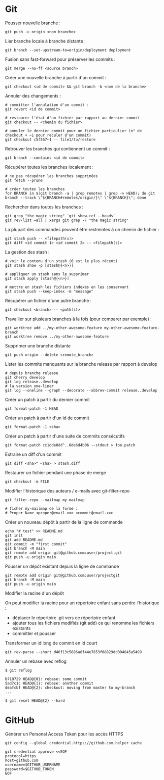 <!-- title: Les commandes de Git -->

# Git

Pousser nouvelle branche :

    git push -u origin <nom branche>

Lier branche locale à branche distante :

    git branch --set-upstream-to=origin/deployment deployment

Fusion sans fast-forward pour préserver les commits :

    git merge --no-ff <source branch>

Créer une nouvelle branche à partir d'un commit :

    git checkout <id de commit> && git branch -b <nom de la branche>

Annuler des changements :

    # committer l'annulation d'un commit : 
    git revert <id de commit>

    # restaurer l'état d'un fichier par rapport au dernier commit 
    git checkout -- <chemin du fichier>

    # annuler le dernier commit pour un fichier particulier (n° de checkout + ~1 pour reculer d'un commit)
    git checkout c5f567~1 -- file1/to/restore

Retrouver les branches qui contiennent un commit :

    git branch --contains <id de commit>

Récupérer toutes les branches localement :

    # ne pas récupérer les branches supprimées
    git fetch --prune

    # créer toutes les branches
    for BRANCH in $(git branch -a | grep remotes | grep -v HEAD); do git branch --track \"${BRANCH#remotes/origin/}\" \"${BRANCH}\"; done

Rechercher dans toutes les branches :

    git grep "the magic string" `git show-ref --heads`
    git rev-list –all | xargs git grep -F "the magic string"

La plupart des commandes peuvent être restreintes à un chemin de fichier :

    git stash push -- <filepath(s)>
    git diff <id commit 1> <id commit 2> -- <filepath(s)>

La gestion des stash :

    # voir le contenu d'un stash (0 est le plus récent)
    git stash show -p [stash@{<n>}]

    # appliquer un stash sans le supprimer
    git stash apply [stash@{<n>}]

    # mettre en stash les fichiers indexés en les conservant
    git stash push --keep-index -m "message"
 

Récupérer un fichier d'une autre branche :

    git checkout <branch> -- <path(s)>

Travailler sur plusieurs branches à la fois (pour comparer par exemple) :

    git worktree add ../my-other-awesome-feature my-other-awesome-feature-branch
    git worktree remove ../my-other-awesome-feature

Supprimer une branche distante

    git push origin --delete <remote_branch>

Lister les commits manquants sur la branche release par rapport à develop

    # depuis branche release
    git cherry develop
    git log release..develop
    # la version one-liner
    git log --oneline --graph --decorate --abbrev-commit release..develop

Créer un patch à partir du dernier commit 

    git format-patch -1 HEAD

Créer un patch à partir d'un id de commit

    git format-patch -1 <sha>

Créer un patch à partir d'une suite de commits consécutifs

    git format-patch cc1dde0dd^..6de6d4b06 --stdout > foo.patch

Extraire un diff d'un commit 

    git diff <sha>^ <sha> > stash.diff

Restaurer un fichier pendant une phase de merge

    git checkout -m FILE

Modifier l'historique des auteurs / e-mails avec git-filter-repo

    git filter-repo --mailmap my-mailmap

    # ficher my-mailmap de la forme : 
    # Proper Name <proper@email.xx> <commit@email.xx>

Créer un nouveau dépôt à partir de la ligne de commande

    echo "# test" >> README.md
    git init
    git add README.md
    git commit -m "first commit"
    git branch -M main
    git remote add origin git@github.com:user/project.git
    git push -u origin main

Pousser un dépôt existant depuis la ligne de commande

    git remote add origin git@github.com:user/projectgit
    git branch -M main
    git push -u origin main

Modifier la racine d'un dépôt

On peut modifier la racine pour un répertoire enfant sans perdre l'historique :

- déplacer le répertoire .git vers ce répertoire enfant
- ajouter tous les fichiers modifiés (git add) ce qui renomme les fichiers existants
- committer et pousser

Transformer un id long de commit en id court

    git rev-parse --short d40f13c5886a8f44e7653f68829dd094045a5499

Annuler un rebase avec reflog

```
$ git reflog

b710729 HEAD@{0}: rebase: some commit
5ad7c1c HEAD@{1}: rebase: another commit
deafcbf HEAD@{2}: checkout: moving from master to my-branch
...

$ git reset HEAD@{2} --hard
```


# GitHub

Générer un Personal Access Token pour les accès HTTPS

    git config --global credential.https://github.com.helper cache

    git credential approve <<EOF
    protocol=https
    host=github.com
    username=$GITHUB_USERNAME
    password=$GITHUB_TOKEN
    EOF

